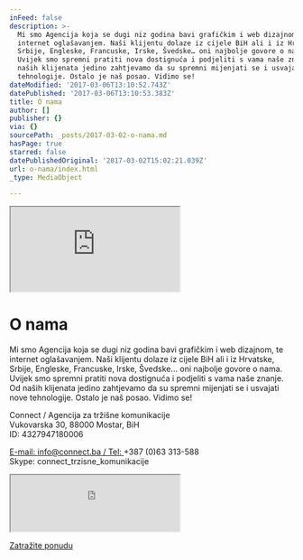```yaml
---
inFeed: false
description: >-
  Mi smo Agencija koja se dugi niz godina bavi grafičkim i web dizajnom, te
  internet oglašavanjem. Naši klijentu dolaze iz cijele BiH ali i iz Hrvatske,
  Srbije, Engleske, Francuske, Irske, Švedske… oni najbolje govore o nama.
  Uvijek smo spremni pratiti nova dostignuća i podjeliti s vama naše znanje. Od
  naših klijenata jedino zahtjevamo da su spremni mijenjati se i usvajati nove
  tehnologije. Ostalo je naš posao. Vidimo se!
dateModified: '2017-03-06T13:10:52.743Z'
datePublished: '2017-03-06T13:10:53.383Z'
title: O nama
author: []
publisher: {}
via: {}
sourcePath: _posts/2017-03-02-o-nama.md
hasPage: true
starred: false
datePublishedOriginal: '2017-03-02T15:02:21.039Z'
url: o-nama/index.html
_type: MediaObject

---
```

<iframe src="https://the-grid.github.io/ed-location/?latitude=43.3458&amp;longitude=17.7897&amp;zoom=9&amp;address=Mostar%2C%20Herzegovina-Neretva%2C%20Bosnia%20and%20Herzegovina" style=""></iframe>

# O nama

Mi smo Agencija koja se dugi niz godina bavi grafičkim i web dizajnom, te internet oglašavanjem. Naši klijentu dolaze iz cijele BiH ali i iz Hrvatske, Srbije, Engleske, Francuske, Irske, Švedske... oni najbolje govore o nama. Uvijek smo spremni pratiti nova dostignuća i podjeliti s vama naše znanje. Od naših klijenata jedino zahtjevamo da su spremni mijenjati se i usvajati nove tehnologije. Ostalo je naš posao. Vidimo se!

Connect / Agencija za tržišne komunikacije  
Vukovarska 30, 88000 Mostar, BiH  
ID: 4327947180006

[E-mail: info@connect.ba / Tel: ][0]+387 (0)63 313-588  
Skype: connect\_trzisne\_komunikacije

<iframe src="https://the-grid.github.io/ed-userhtml/?g=eJyVUDFuwzAM3P0KgVMKtBbabqntIXlCxiAQBIVoaVuyIFJBmqB_r5QM3QJ0InC8Ox6vY5coipLviD0InkWP9mTvKChOrocvkchrrRldTtjyVLiWGYVbt3hNmusYWd82LzlROzIMnb67DE13pJOiYw-7SthkkSWYrZ1n45YQ0ImRdCEOaKbF50CTdTSieYWhUd3DgIVw82wzra6NgmA9wlqBK-bwXACc0WOQiv33eJVHm4QcRRuEi8ceHmngUCXk7Sfu6FJzvL816ufpo3zx14UuZQy_kDeEPg" height="100" style=""></iframe>

[Zatražite ponudu][1]

[0]: mailto:info@connect.ba
[1]: https://docs.google.com/forms/d/e/1FAIpQLScdOVsi3x4G0Lhj3_OM6jahpukJaGd1BQo7SdDcZ_cg58LITg/formResponse